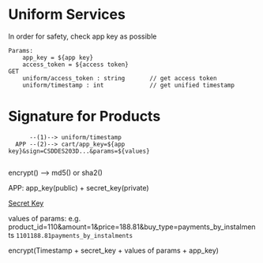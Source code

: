 # Uniform Services
In order for safety, check app key as possible

```
Params:
    app_key = ${app key}
    access_token = ${access token}
GET 
    uniform/access_token : string       // get access token
    uniform/timestamp : int             // get unified timestamp
```


# Signature for Products
```
      --(1)--> uniform/timestamp
  APP --(2)--> cart/app_key=${app key}&sign=CSDDES203D...&params=${values}  
  
```

encrypt()    --> md5() or sha2()

APP: app_key(public)  + secret_key(private)

[Secret Key](https://en.wikipedia.org/wiki/Key_\(cryptography\))

values of params:
    e.g. product_id=110&amount=1&price=188.81&buy_type=payments_by_instalments
    `1101188.81payments_by_instalments`

encrypt(Timestamp + secret_key + values of params + app_key)


